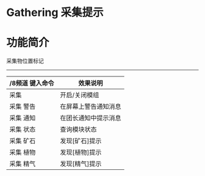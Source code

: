 Gathering 采集提示
======

# 功能简介

采集物位置标记

------

/8频道 键入命令 | 效果说明
--- | ---
采集 | 开启/关闭模组
采集 警告 | 在屏幕上警告通知消息
采集 通知 | 在团长通知中提示消息
采集 状态 | 查询模块状态
采集 矿石 | 发现[矿石]提示
采集 植物 | 发现[植物]提示
采集 精气 | 发现[精气]提示
